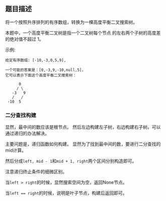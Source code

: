 ## 题目描述

将一个按照升序排列的有序数组，转换为一棵高度平衡二叉搜索树。

本题中，一个高度平衡二叉树是指一个二叉树每个节点 的左右两个子树的高度差的绝对值不超过 1。

示例:
```
给定有序数组: [-10,-3,0,5,9],

一个可能的答案是：[0,-3,9,-10,null,5]，
它可以表示下面这个高度平衡二叉搜索树：

      0
     / \
   -3   9
   /   /
 -10  5
 ```

### 二分查找构建
显然，最中间的数应该是根节点。
然后左边构建左子树，右边构建右子树。可以通过递归的办法解决。

主要问题是，递归函数如何构建。
显然为了找到最中间的数，要进行二分查找的mid计算。

然后分成`left, mid - 1`和`mid + 1, right`两个区间分别构造即可。

注意递归终止条件的细微区别。

当`left > right`的时候，显然搜索空间为空，返回None节点。

当`left == right`的时候，说明是叶子节点，构建后返回即可。
